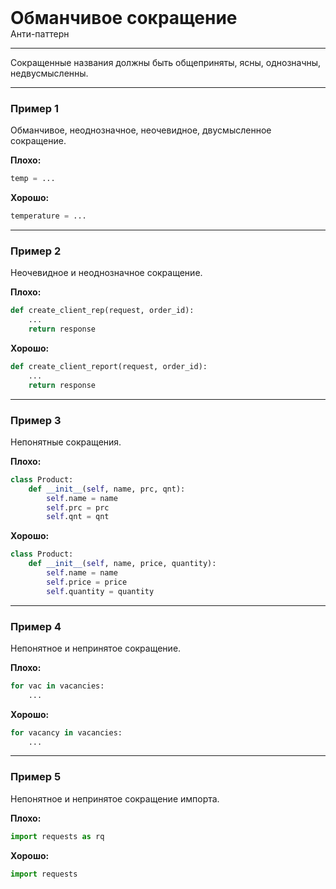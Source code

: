 
<div>
    <h1 style="margin: 0;">Обманчивое сокращение</h1>
    <p style="margin: 0;">Анти-паттерн</p>
</div>

***

Сокращенные названия должны быть общеприняты, ясны, однозначны, недвусмысленны.

***

### Пример 1

Обманчивое, неоднозначное, неочевидное, двусмысленное сокращение.

**Плохо:**
```python
temp = ...
```

**Хорошо:**
```python
temperature = ...
```
***

### Пример 2

Неочевидное и неоднозначное сокращение.

**Плохо:**
```python
def create_client_rep(request, order_id):
    ...
    return response
```
**Хорошо:**
```python
def create_client_report(request, order_id):
    ...
    return response
```
***

### Пример 3

Непонятные сокращения.

**Плохо:**
```python
class Product:
    def __init__(self, name, prc, qnt):
        self.name = name
        self.prc = prc
        self.qnt = qnt
```
**Хорошо:**
```python
class Product:
    def __init__(self, name, price, quantity):
        self.name = name
        self.price = price
        self.quantity = quantity
```
***

### Пример 4

Непонятное и непринятое сокращение.

**Плохо:**
```python
for vac in vacancies:
    ...
```
**Хорошо:**
```python
for vacancy in vacancies:
    ...
```
***

### Пример 5

Непонятное и непринятое сокращение импорта.

**Плохо:**
```python
import requests as rq
```
**Хорошо:**
```python
import requests
```

